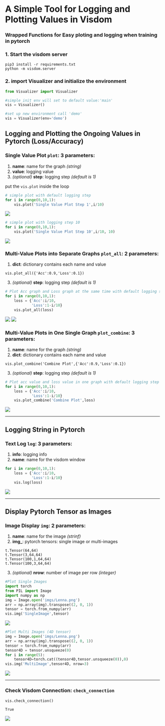 
# A Simple Tool for Logging and Plotting Values in Visdom
### Wrapped Functions for Easy ploting and logging when training in pytorch

### 1. Start the visdom server
```
pip3 install -r requirements.txt
python -m visdom.server
```
### 2. import Visualizer and initialize the environment


```python
from Visualizer import Visualizer

#simple init env will set to default value:'main'
vis = Visualizer()

#set up new environment call 'demo'
vis = Visualizer(env='demo')
```

## Logging and Plotting the Ongoing Values in Pytorch (Loss/Accuracy)

### **Single Value Plot `plot`:**  3 parameters:
1. **name**: name for the graph *(string)*
2. **value**: logging value
3. *(optional)* **step**: logging step *(default is 1)*

put the `vis.plot` inside the loop


```python
# simple plot with default logging step
for i in range(0,10,1):
    vis.plot('Single Value Plot Step 1',i/10)
```
![](https://github.com/LinShanify/Visualizer/blob/master/imgs/SingleValuePlot1.png?raw=true)

```python
# simple plot with logging step 10
for i in range(0,10,1):
    vis.plot('Single Value Plot Step 10',i/10, 10)
```
![](https://github.com/LinShanify/Visualizer/blob/master/imgs/SingleValuePlot10.png?raw=true)

### **Multi-Value Plots into Separate Graphs `plot_all`:**  2 parameters:
1. **dict**: dictionary contains each name and value
```
vis.plot_all({'Acc':0.9,'Loss':0.1})
```
3. *(optional)* **step**: logging step *(default is 1)*


```python
# Plot Acc graph and Loss graph at the same time with default logging step
for i in range(0,10,1):
    loss = {'Acc':i/10,
            'Loss':1-i/10}
    vis.plot_all(loss)
```
![](https://github.com/LinShanify/Visualizer/blob/master/imgs/Acc.png?raw=true) ![](https://github.com/LinShanify/Visualizer/blob/master/imgs/Loss.png?raw=true)

### **Multi-Value Plots in One Single Graph `plot_combine`:**  3 parameters:
1. **name**: name for the graph *(string)*
2. **dict**: dictionary contains each name and value
```
vis.plot_combine('Combine Plot',{'Acc':0.9,'Loss':0.1})
```
3. *(optional)* **step**: logging step *(default is 1)*


```python
# Plot acc value and loss value in one graph with default logging step
for i in range(0,10,1):
    loss = {'Acc':i/10,
            'Loss':1-i/10}
    vis.plot_combine('Combine Plot',loss)
```
![](https://github.com/LinShanify/Visualizer/blob/master/imgs/CombinePlot.png?raw=true)
___
## Logging String in Pytorch
### **Text Log `log`:** 3 parameters:
1. **info**: logging info
2. **name**: name for the visdom window


```python
for i in range(0,10,1):
    loss = {'Acc':i/10,
            'Loss':1-i/10}
    vis.log(loss)
```
![](https://github.com/LinShanify/Visualizer/blob/master/imgs/Log.png?raw=true)
___
## Display Pytorch Tensor as Images
### **Image Display `img`:**  2 parameters:


1. **name**: name for the image *(strinf)*
2. **img_**: pytorch tensors: single image or multi-images
``` pytorch
t.Tensor(64,64)
t.Tensor(3,64,64)
t.Tensor(100,1,64,64)
t.Tensor(100,3,64,64)
```
3. *(optional)* **nrow**: number of image per row *(integer)*


```python
#Plot Single Images
import torch
from PIL import Image
import numpy as np
img = Image.open('imgs/Lenna.png')
arr = np.array(img).transpose((2, 0, 1))
tensor = torch.from_numpy(arr)
vis.img('SingleImage',tensor)
```
![](https://github.com/LinShanify/Visualizer/blob/master/imgs/Lenna.png?raw=true)

```python
#Plot Multi Images (4D tensor)
img = Image.open('imgs/Lenna.png')
arr = np.array(img).transpose((2, 0, 1))
tensor = torch.from_numpy(arr)
tensor4D = tensor.unsqueeze(0)
for i in range(5):
    tensor4D=torch.cat((tensor4D,tensor.unsqueeze(0)),0)
vis.img('MultiImage',tensor4D, nrow=3)
```
![](https://github.com/LinShanify/Visualizer/blob/master/imgs/MultiImage.jpg?raw=true)
___
### **Check Visdom Connection**: `check_connection`


```python
vis.check_connection()
```




    True
    


![](https://github.com/LinShanify/Visualizer/blob/master/imgs/demo.png?raw=true)
